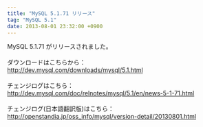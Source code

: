 ```yaml
---
title: "MySQL 5.1.71 リリース"
tag: "MySQL 5.1"
date: 2013-08-01 23:32:00 +0900
---
```


MySQL 5.1.71 がリリースされました。<br>
<br>
ダウンロードはこちらから：<br>
http://dev.mysql.com/downloads/mysql/5.1.html<br>
<br>
チェンジログはこちら：<br>
http://dev.mysql.com/doc/relnotes/mysql/5.1/en/news-5-1-71.html<br>
<br>
チェンジログ(日本語翻訳版)はこちら：<br>
http://openstandia.jp/oss_info/mysql/version-detail/20130801.html<br>
<br>
